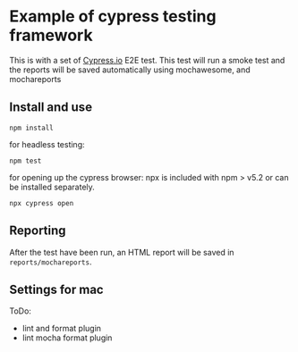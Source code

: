 # Example of cypress testing framework

This is with a set of [Cypress.io](https://www.cypress.io) E2E test. This test will run a smoke test and the reports will be saved automatically using mochawesome, and mochareports

## Install and use


```shell
npm install
```

for headless testing:
```shell
npm test
```

for opening up the cypress browser:
npx is included with npm > v5.2 or can be installed separately.
```shell
npx cypress open
```

## Reporting

After the test have been run, an HTML report will be saved in `reports/mochareports`. 

## Settings for mac

ToDo:
- lint and format plugin
- lint mocha format plugin